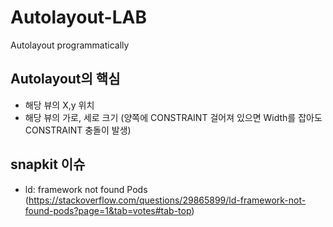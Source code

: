 # Autolayout-LAB
Autolayout programmatically 

## Autolayout의 핵심
- 해당 뷰의 X,y 위치 
- 해당 뷰의 가로, 세로 크기
 (양쪽에 CONSTRAINT 걸어져 있으면 Width를 잡아도 CONSTRAINT 충돌이 발생)
 
## snapkit 이슈
- ld: framework not found Pods (https://stackoverflow.com/questions/29865899/ld-framework-not-found-pods?page=1&tab=votes#tab-top)
